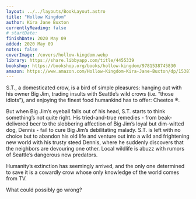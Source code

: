 ```yaml
---
layout: ../../layouts/BookLayout.astro
title: "Hollow Kingdom"
author: Kira Jane Buxton
currentlyReading: false
# startDate:
finishDate: 2020 May 09
added: 2020 May 09
notes: false
coverImage: /covers/hollow-kingdom.webp
library: https://share.libbyapp.com/title/4455339
bookshop: https://bookshop.org/books/hollow-kingdom/9781538745830
amazon: https://www.amazon.com/Hollow-Kingdom-Kira-Jane-Buxton/dp/1538745828
---
```


S.T., a domesticated crow, is a bird of simple pleasures: hanging out with his owner Big Jim, trading insults with Seattle’s wild crows (i.e. “those idiots”), and enjoying the finest food humankind has to offer: Cheetos ®.

But when Big Jim’s eyeball falls out of his head, S.T. starts to think something’s not quite right. His tried-and-true remedies - from beak-delivered beer to the slobbering affection of Big Jim’s loyal but dim-witted dog, Dennis - fail to cure Big Jim’s debilitating malady. S.T. is left with no choice but to abandon his old life and venture out into a wild and frightening new world with his trusty steed Dennis, where he suddenly discovers that the neighbors are devouring one other. Local wildlife is abuzz with rumors of Seattle’s dangerous new predators.

Humanity’s extinction has seemingly arrived, and the only one determined to save it is a cowardly crow whose only knowledge of the world comes from TV.

What could possibly go wrong?  
